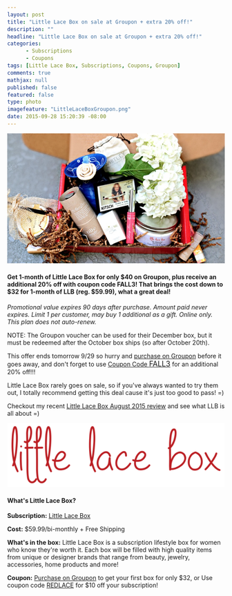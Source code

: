 ```yaml
---
layout: post
title: "Little Lace Box on sale at Groupon + extra 20% off!"
description: ""
headline: "Little Lace Box on sale at Groupon + extra 20% off!"
categories: 
      - Subscriptions
      - Coupons
tags: [Little Lace Box, Subscriptions, Coupons, Groupon]
comments: true
mathjax: null
published: false
featured: false
type: photo
imagefeature: "LittleLaceBoxGroupon.png"
date: 2015-09-28 15:20:39 -08:00
---
```


<center><a href="https://www.groupon.com/visitor_referral/h/2d9a950a-2ec9-4f2d-9d51-c49825ac4141" target="_blank">
<img src="/images/LittleLaceBoxGroupon.png" border="0" style="border:none;max-width:100%;" alt="Little Lace Box Subscription Box on sale at Groupon!" />
</a></center>

<H4>Get 1-month of Little Lace Box for only $40 on Groupon, plus receive an additional 20% off with coupon code <b>FALL3</b>! That brings the cost down to $32 for 1-month of LLB (reg. $59.99), what a great deal!</H4>

<p><i>Promotional value expires 90 days after purchase. Amount paid never expires. Limit 1 per customer, may buy 1 additional as a gift. Online only. This plan does not auto-renew.</i></p>

<p>NOTE: The Groupon voucher can be used for their December box, but it must be redeemed after the October box ships (so after October 20th).</p>

<p>This offer ends tomorrow 9/29 so hurry and <a href="https://www.groupon.com/visitor_referral/h/2d9a950a-2ec9-4f2d-9d51-c49825ac4141" target="_blank">purchase on Groupon</a> before it goes away, and don't forget to use <a href="https://www.groupon.com/visitor_referral/h/2d9a950a-2ec9-4f2d-9d51-c49825ac4141" target="_blank">Coupon Code <big>FALL3</big></a> for an additional 20% off!!!</b></p>

<p>Little Lace Box rarely goes on sale, so if you've always wanted to try them out, I totally recommend getting this deal cause it's just too good to pass! =)</p>

<p>Checkout my recent <a href="http://whatsupmailbox.com/subscriptions/reviews/Little-Lace-Box-Serendipity-Subscription-August-2015-Review-Coupon/" target="_blank">Little Lace Box August 2015 review</a> and see what LLB is all about =)</p>

<center><a href="https://www.groupon.com/visitor_referral/h/2d9a950a-2ec9-4f2d-9d51-c49825ac4141" target="_blank">
<img src="/images/LittleLaceBoxLogo2.png" border="0" style="border:none;max-width:100%;" alt="Little Lace Box Subscription Box" />
</a></center>

<H4>What's Little Lace Box?</H4>
<p><b>Subscription:</b> <a href="http://littlelacebox.com?rfsn=93842.4b16b" target="_blank">Little Lace Box</a></p>
<p><b>Cost:</b> $59.99/bi-monthly + Free Shipping</p>
<p><b>What's in the box:</b> Little Lace Box is a subscription lifestyle box for women who know they're worth it. Each box will be filled with high quality items from unique or designer brands that range from beauty, jewelry, accessories, home products and more!</p>
<p><b>Coupon:</b> <a href="https://www.groupon.com/visitor_referral/h/2d9a950a-2ec9-4f2d-9d51-c49825ac4141" target="_blank">Purchase on Groupon</a> to get your first box for only $32, or Use coupon code <a href="http://littlelacebox.com?rfsn=93842.4b16b" target="_blank">REDLACE</a> for $10 off your subscription!</p>
<br>
